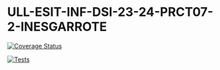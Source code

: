 # ULL-ESIT-INF-DSI-23-24-PRCT07-2-INESGARROTE


[![Coverage Status](https://coveralls.io/repos/github/inesgarrote/ull-esit-inf-dsi-23-24-prct07-2-inesgarrote/badge.svg?branch=main)](https://coveralls.io/github/inesgarrote/ull-esit-inf-dsi-23-24-prct07-2-inesgarrote?branch=main)

[![Tests](https://github.com/inesgarrote/ull-esit-inf-dsi-23-24-prct07-2-inesgarrote/actions/workflows/node.js.yml/badge.svg)](https://github.com/inesgarrote/ull-esit-inf-dsi-23-24-prct07-2-inesgarrote/actions/workflows/node.js.yml)